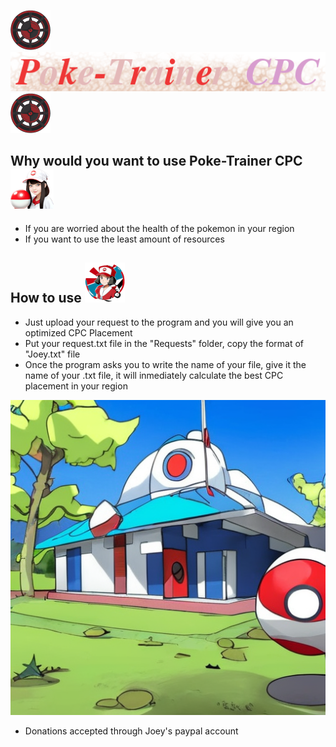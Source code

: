 ![Image Alt Text](https://github.com/Tatoloops/PublicRepository/blob/master/Python/Poke-Trainer%20Itinerary/Assets/Poke-Compass64.png)   ![Image Alt Text](https://github.com/Tatoloops/PublicRepository/blob/master/Python/Poke-Trainer%20CPC/Assets/Poke-Logo64.png)   ![Image Alt Text](https://github.com/Tatoloops/PublicRepository/blob/master/Python/Poke-Trainer%20Itinerary/Assets/Poke-Compass64.png)


## Why would you want to use Poke-Trainer CPC ![Image Alt Text](https://github.com/Tatoloops/PublicRepository/blob/master/Python/Poke-Trainer%20CPC/Assets/Poke-Trainer64.png)
* If you are worried about the health of the pokemon in your region
* If you want to use the least amount of resources


## How to use ![Image Alt Text](https://github.com/Tatoloops/PublicRepository/blob/master/Python/Poke-Trainer%20CPC/Assets/Poke-Nurse64.png)
* Just upload your request to the program and you will give you an optimized CPC Placement
* Put your request.txt file in the "Requests" folder, copy the format of "Joey.txt" file
* Once the program asks you to write the name of your file, give it the name of your .txt file, it will inmediately calculate the best CPC placement in your region

![Image Alt Text](https://github.com/Tatoloops/PublicRepository/blob/master/Python/Poke-Trainer%20CPC/Assets/Poke-Center.png)

* Donations accepted through Joey's paypal account


